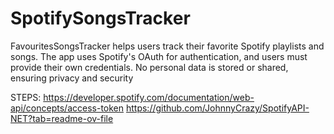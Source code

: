 # SpotifySongsTracker
FavouritesSongsTracker helps users track their favorite Spotify playlists and songs. The app uses Spotify's OAuth for authentication, and users must provide their own credentials. No personal data is stored or shared, ensuring privacy and security

STEPS:
https://developer.spotify.com/documentation/web-api/concepts/access-token
https://github.com/JohnnyCrazy/SpotifyAPI-NET?tab=readme-ov-file